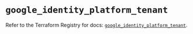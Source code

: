 # `google_identity_platform_tenant`

Refer to the Terraform Registry for docs: [`google_identity_platform_tenant`](https://registry.terraform.io/providers/hashicorp/google/6.24.0/docs/resources/identity_platform_tenant).
